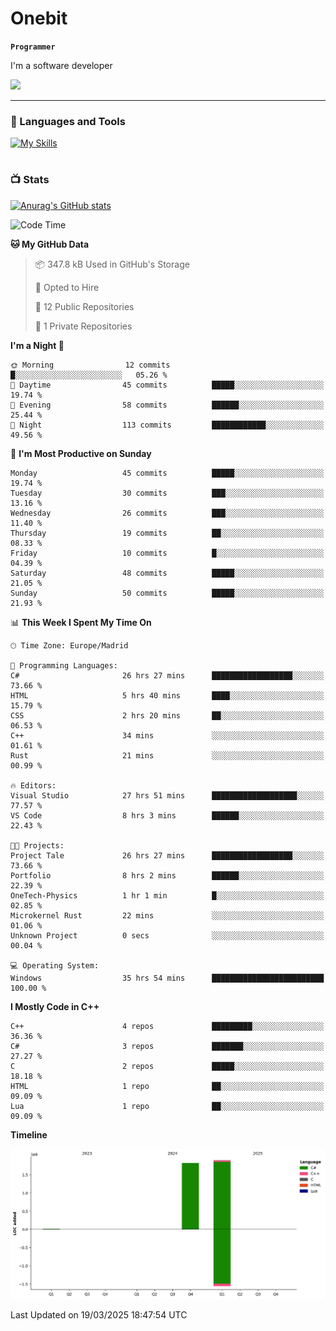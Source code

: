 # Onebit

**`Programmer`**

I'm a software developer

   ![](https://komarev.com/ghpvc/?username=onebit5&color=blueviolet)

---

### 🧰 Languages and Tools

[![My Skills](https://skillicons.dev/icons?i=cpp,c,cs,java,lua,unity,git,linux,github,discord,vscode,visualstudio)](https://skillicons.dev)
<br />

#

### 📺 Stats
[![Anurag's GitHub stats](https://github-readme-stats.vercel.app/api?username=onebit5&show_icons=true&theme=radical)](https://github.com/anuraghazra/github-readme-stats)                
<!--START_SECTION:waka-->
![Code Time](http://img.shields.io/badge/Code%20Time-172%20hrs%2050%20mins-blue)

**🐱 My GitHub Data** 

> 📦 347.8 kB Used in GitHub's Storage 
 > 
> 💼 Opted to Hire
 > 
> 📜 12 Public Repositories 
 > 
> 🔑 1 Private Repositories 
 > 
**I'm a Night 🦉** 

```text
🌞 Morning                12 commits          █░░░░░░░░░░░░░░░░░░░░░░░░   05.26 % 
🌆 Daytime                45 commits          █████░░░░░░░░░░░░░░░░░░░░   19.74 % 
🌃 Evening                58 commits          ██████░░░░░░░░░░░░░░░░░░░   25.44 % 
🌙 Night                  113 commits         ████████████░░░░░░░░░░░░░   49.56 % 
```
📅 **I'm Most Productive on Sunday** 

```text
Monday                   45 commits          █████░░░░░░░░░░░░░░░░░░░░   19.74 % 
Tuesday                  30 commits          ███░░░░░░░░░░░░░░░░░░░░░░   13.16 % 
Wednesday                26 commits          ███░░░░░░░░░░░░░░░░░░░░░░   11.40 % 
Thursday                 19 commits          ██░░░░░░░░░░░░░░░░░░░░░░░   08.33 % 
Friday                   10 commits          █░░░░░░░░░░░░░░░░░░░░░░░░   04.39 % 
Saturday                 48 commits          █████░░░░░░░░░░░░░░░░░░░░   21.05 % 
Sunday                   50 commits          █████░░░░░░░░░░░░░░░░░░░░   21.93 % 
```


📊 **This Week I Spent My Time On** 

```text
🕑︎ Time Zone: Europe/Madrid

💬 Programming Languages: 
C#                       26 hrs 27 mins      ██████████████████░░░░░░░   73.66 % 
HTML                     5 hrs 40 mins       ████░░░░░░░░░░░░░░░░░░░░░   15.79 % 
CSS                      2 hrs 20 mins       ██░░░░░░░░░░░░░░░░░░░░░░░   06.53 % 
C++                      34 mins             ░░░░░░░░░░░░░░░░░░░░░░░░░   01.61 % 
Rust                     21 mins             ░░░░░░░░░░░░░░░░░░░░░░░░░   00.99 % 

🔥 Editors: 
Visual Studio            27 hrs 51 mins      ███████████████████░░░░░░   77.57 % 
VS Code                  8 hrs 3 mins        ██████░░░░░░░░░░░░░░░░░░░   22.43 % 

🐱‍💻 Projects: 
Project Tale             26 hrs 27 mins      ██████████████████░░░░░░░   73.66 % 
Portfolio                8 hrs 2 mins        ██████░░░░░░░░░░░░░░░░░░░   22.39 % 
OneTech-Physics          1 hr 1 min          █░░░░░░░░░░░░░░░░░░░░░░░░   02.85 % 
Microkernel Rust         22 mins             ░░░░░░░░░░░░░░░░░░░░░░░░░   01.06 % 
Unknown Project          0 secs              ░░░░░░░░░░░░░░░░░░░░░░░░░   00.04 % 

💻 Operating System: 
Windows                  35 hrs 54 mins      █████████████████████████   100.00 % 
```

**I Mostly Code in C++** 

```text
C++                      4 repos             █████████░░░░░░░░░░░░░░░░   36.36 % 
C#                       3 repos             ███████░░░░░░░░░░░░░░░░░░   27.27 % 
C                        2 repos             █████░░░░░░░░░░░░░░░░░░░░   18.18 % 
HTML                     1 repo              ██░░░░░░░░░░░░░░░░░░░░░░░   09.09 % 
Lua                      1 repo              ██░░░░░░░░░░░░░░░░░░░░░░░   09.09 % 
```



**Timeline**

![Lines of Code chart](https://raw.githubusercontent.com/Onebit5/Onebit5/main/assets/bar_graph.png)


 Last Updated on 19/03/2025 18:47:54 UTC
<!--END_SECTION:waka-->
